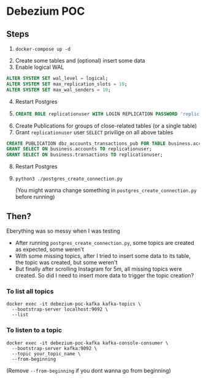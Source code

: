 # Debezium POC

## Steps

1.  ```shell
    docker-compose up -d
    ```
2.  Create some tables and (optional) insert some data
3.  Enable logical WAL

```sql
ALTER SYSTEM SET wal_level = logical;
ALTER SYSTEM SET max_replication_slots = 10;
ALTER SYSTEM SET max_wal_senders = 10;
```

4. Restart Postgres
5. ```sql
   CREATE ROLE replicationuser WITH LOGIN REPLICATION PASSWORD 'replicationpassword';
   ```
6. Create Publications for groups of close-related tables (or a single table)
7. Grant `replicationuser` user `SELECT` privilige on all above tables

```sql
CREATE PUBLICATION dbz_accounts_transactions_pub FOR TABLE business.accounts,   business.transactions;
GRANT SELECT ON business.accounts TO replicationuser;
GRANT SELECT ON business.transactions TO replicationuser;
```

8. Restart Postgres
9. ```shell
   python3 ./postgres_create_connection.py
   ```
   (You might wanna change something in `postgres_create_connection.py` before running)

## Then?

Eberything was so messy when I was testing

- After running `postgres_create_connection.py`, some topics are created as expected, some weren't
- With some missing topics, after I tried to insert some data to its table, the topic was created, but some weren't
- But finally after scrolling Instagram for 5m, all missing topics were created. So did I need to insert more data to trigger the topic creation?

### To list all topics

```shell
docker exec -it debezium-poc-kafka kafka-topics \
  --bootstrap-server localhost:9092 \
  --list
```

### To listen to a topic

```shell
docker exec -it debezium-poc-kafka kafka-console-consumer \
  --bootstrap-server kafka:9092 \
  --topic your_topic_name \
  --from-beginning
```

(Remove `--from-beginning` if you dont wanna go from beginning)
